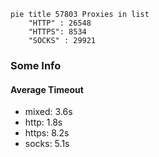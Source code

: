 
```mermaid
pie title 57803 Proxies in list
    "HTTP" : 26548
    "HTTPS": 8534
    "SOCKS" : 29921
```

### Some Info
#### Average Timeout

- mixed: 3.6s
- http: 1.8s
- https: 8.2s
- socks: 5.1s